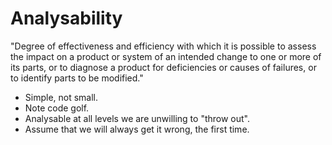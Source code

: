 Analysability
=============

"Degree of effectiveness and efficiency with which it is possible to assess the impact on a product or system of an intended change to one or more of its parts, or to diagnose a product for deficiencies or causes of failures, or to identify parts to be modified."


- Simple, not small.
- Note code golf.
- Analysable at all levels we are unwilling to "throw out".
- Assume that we will always get it wrong, the first time.
